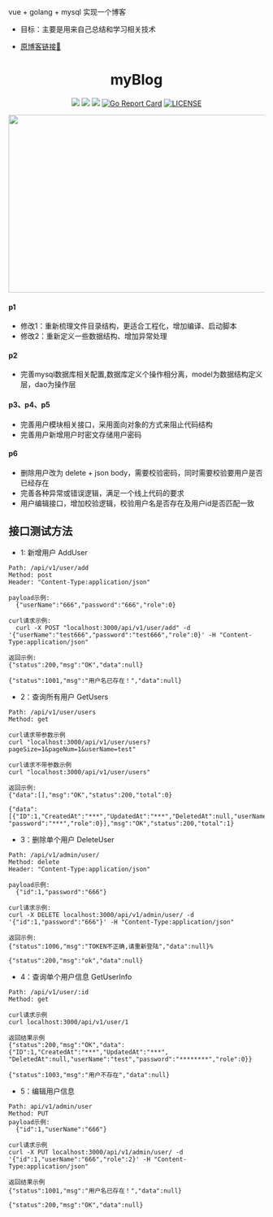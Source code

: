 vue + golang + mysql 实现一个博客

* 目标：主要是用来自己总结和学习相关技术

* [原博客链接🔗](https://github.com/wejectchen/ginblog)

<div align="center">

# myBlog

</div>

<div align="center">

![](https://img.shields.io/github/languages/code-size/chengxiaoer233/myBlog?label=CodeSize)
![](https://img.shields.io/github/stars/chengxiaoer233/myBlog?label=GitHub)
![](https://img.shields.io/github/watchers/chengxiaoer233/myBlog?label=Watch)
[![Go Report Card](https://goreportcard.com/badge/github.com/chengxiaoer233/myBlog)](https://goreportcard.com/report/github.com/chengxiaoer233/myBlog)
[![LICENSE](https://img.shields.io/badge/license-MIT-green)](https://mit-license.org/)

</div>

<div align="center">

<img  src="https://my-source666.obs.cn-south-1.myhuaweicloud.com/myBlog/golang-jixiangwu-image.png" width="600" height="350"/>

</div>

#### p1
- 修改1：重新梳理文件目录结构，更适合工程化，增加编译、启动脚本
- 修改2：重新定义一些数据结构、增加异常处理

#### p2
- 完善mysql数据库相关配置,数据库定义个操作相分离，model为数据结构定义层，dao为操作层

#### p3、p4、p5
- 完善用户模块相关接口，采用面向对象的方式来阻止代码结构
- 完善用户新增用户时密文存储用户密码

#### p6
- 删除用户改为 delete + json body，需要校验密码，同时需要校验要用户是否已经存在 
- 完善各种异常或错误逻辑，满足一个线上代码的要求
- 用户编辑接口，增加校验逻辑，校验用户名是否存在及用户id是否匹配一致

## 接口测试方法

- 1: 新增用户 AddUser
```shell script
Path: /api/v1/user/add
Method: post 
Header: "Content-Type:application/json"

payload示例:
  {"userName":"666","password":"666","role":0}

curl请求示例: 
  curl -X POST "localhost:3000/api/v1/user/add" -d '{"userName":"test666","password":"test666","role":0}' -H "Content-Type:application/json"

返回示例:
{"status":200,"msg":"OK","data":null}

{"status":1001,"msg":"用户名已存在！","data":null}
```

- 2：查询所有用户 GetUsers
```shell script
Path: /api/v1/user/users
Method: get 

curl请求带参数示例
curl "localhost:3000/api/v1/user/users?pageSize=1&pageNum=1&userName=test"

curl请求不带参数示例
curl "localhost:3000/api/v1/user/users"

返回示例: 
{"data":[],"msg":"OK","status":200,"total":0}

{"data":[{"ID":1,"CreatedAt":"***","UpdatedAt":"***","DeletedAt":null,"userName":"666",
"password":"***","role":0}],"msg":"OK","status":200,"total":1}
```

- 3：删除单个用户  DeleteUser
```shell script
Path: /api/v1/admin/user/
Method: delete 
Header: "Content-Type:application/json"

payload示例:
  {"id":1,"password":"666"}

curl请求示例: 
curl -X DELETE localhost:3000/api/v1/admin/user/ -d '{"id":1,"password":"666"}' -H "Content-Type:application/json"

返回示例:
{"status":1006,"msg":"TOKEN不正确,请重新登陆","data":null}%

{"status":200,"msg":"ok","data":null}
```

- 4：查询单个用户信息 GetUserInfo
```shell script
Path: /api/v1/user/:id
Method: get 

curl请求示例
curl localhost:3000/api/v1/user/1

返回结果示例
{"status":200,"msg":"OK","data":{"ID":1,"CreatedAt":"***","UpdatedAt":"***",
"DeletedAt":null,"userName":"test","password":"********","role":0}}

{"status":1003,"msg":"用户不存在","data":null}
```

- 5：编辑用户信息
```shell script
Path: api/v1/admin/user
Method: PUT 
payload示例:
  {"id":1,"userName":"666"}

curl请求示例
curl -X PUT localhost:3000/api/v1/admin/user/ -d '{"id":1,"userName":"666","role":2}' -H "Content-Type:application/json"

返回结果示例
{"status":1001,"msg":"用户名已存在！","data":null}

{"status":200,"msg":"OK","data":null}
```